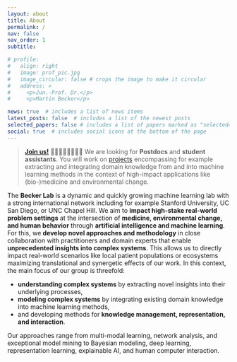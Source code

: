 ```yaml
---
layout: about
title: About
permalink: /
nav: false
nav_order: 1
subtitle: 

# profile:
#   align: right
#   image: prof_pic.jpg
#   image_circular: false # crops the image to make it circular
#   address: >
#     <p>Jun.-Prof. Dr.</p>
#     <p>Martin Becker</p>

news: true  # includes a list of news items
latest_posts: false  # includes a list of the newest posts
selected_papers: false # includes a list of papers marked as "selected={true}"
social: true  # includes social icons at the bottom of the page
---
```


<!-- 
<div style="margin-bottom: 1em; vertical-align: middle">
  <div style="display: inline-block; margin-right: .5em; vertical-align: middle">
    <img src="assets/img/rostock_logo.png" width=50em>
  </div>
  <div style="display: inline-block; vertical-align: middle; margin-right: 2em">
    <i>Chair for Intelligent Data Analytics</i><br/>
    <i>University of Rostock</i>
  </div>

  <div style="display: inline-block; margin-right: .5em; vertical-align: middle">
    <img src="assets/img/stanford-medicine_logo_small.png" width=50em>
  </div>
  <div style="display: inline-block; vertical-align: middle">
    <i>Stanford University</i>
  </div> 
</div>
  -->
<!-- 
<div style="margin-bottom: 2em">
  <div style="display: inline-block; margin-right: .5em; vertical-align: middle">
    <img src="assets/img/stanford-medicine_logo_small.png" width=50em>
  </div>
  <div style="display: inline-block; vertical-align: middle">
    <i>External Researcher</i><br/>
    <i>Stanford University</i>
  </div>
</div>
-->

> **[Join us!](/join-us/)** 👩‍🎓🧑‍🏫👩‍⚕️🙋‍♂️ We are looking for **Postdocs** and **student assistants**.
You will work on [projects](projects) encompassing for example extracting and integrating domain knowledge from and into machine learning methods in the context of high-impact applications like (bio-)medicine and environmental change.

The **Becker Lab** is a dynamic and quickly growing machine learning lab with a strong international network including for example Stanford University, UC San Diego, or UNC Chapel Hill.
We aim to **impact high-stake real-world problem settings** at the intersection of **medicine, environmental change, and human behavior** through **artificial intelligence and machine learning**.
For this, we **develop novel approaches and methodology** in close collaboration with practitioners and domain experts that enable **unprecedented insights into complex systems**.
This allows us to directly impact real-world scenarios like local patient populations or ecosystems maximizing translational and synergetic effects of our work.
In this context, the main focus of our group is threefold:

* **understanding complex systems** by extracting novel insights into their underlying processes,
* **modeling complex systems** by integrating existing domain knowledge into machine learning methods,
* and developing methods for **knowledge management, representation, and interaction**.

Our approaches range from multi-modal learning, network analysis, and exceptional model mining to Bayesian modeling, deep learning, representation learning, explainable AI, and human computer interaction.
